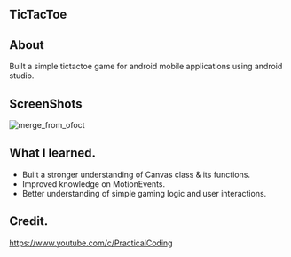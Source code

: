## TicTacToe
## About
Built a simple tictactoe game for android mobile applications using android studio. 
## ScreenShots
![merge_from_ofoct](https://user-images.githubusercontent.com/74876042/119477509-03c6e600-bd1d-11eb-913f-d5d94c75184c.jpg)
## What I learned.
- Built a stronger understanding of Canvas class & its functions.
- Improved knowledge on MotionEvents.
- Better understanding of simple gaming logic and user interactions.
## Credit.
https://www.youtube.com/c/PracticalCoding
